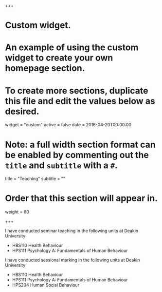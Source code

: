+++
# Custom widget.
# An example of using the custom widget to create your own homepage section.
# To create more sections, duplicate this file and edit the values below as desired.
widget = "custom"
active = false
date = 2016-04-20T00:00:00

# Note: a full width section format can be enabled by commenting out the `title` and `subtitle` with a `#`.
title = "Teaching"
subtitle = ""

# Order that this section will appear in.
weight = 60

+++

I have conducted seminar teaching in the following units at Deakin University

- HBS110 Health Behaviour
- HPS111 Psychology A: Fundamentals of Human Behaviour

I have conducted sessional marking in the following units at Deakin University

- HBS110 Health Behaviour
- HPS111 Psychology A: Fundamentals of Human Behaviour
- HPS204 Human Social Behaviour
